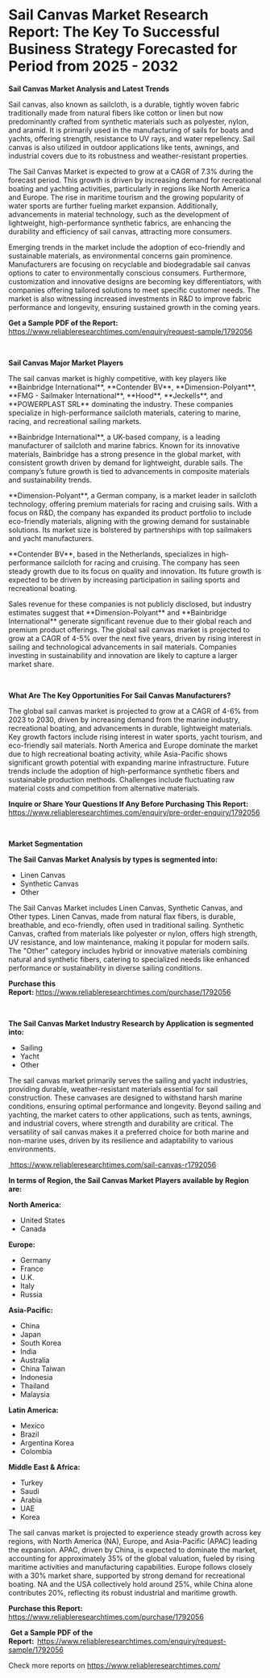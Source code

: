 <p><h1>Sail Canvas Market Research Report: The Key To Successful Business Strategy Forecasted for Period from 2025 - 2032</h1></p><p><strong>Sail Canvas Market Analysis and Latest Trends</strong></p>
<p><p>Sail canvas, also known as sailcloth, is a durable, tightly woven fabric traditionally made from natural fibers like cotton or linen but now predominantly crafted from synthetic materials such as polyester, nylon, and aramid. It is primarily used in the manufacturing of sails for boats and yachts, offering strength, resistance to UV rays, and water repellency. Sail canvas is also utilized in outdoor applications like tents, awnings, and industrial covers due to its robustness and weather-resistant properties.</p><p>The Sail Canvas Market is expected to grow at a CAGR of 7.3% during the forecast period. This growth is driven by increasing demand for recreational boating and yachting activities, particularly in regions like North America and Europe. The rise in maritime tourism and the growing popularity of water sports are further fueling market expansion. Additionally, advancements in material technology, such as the development of lightweight, high-performance synthetic fabrics, are enhancing the durability and efficiency of sail canvas, attracting more consumers.</p><p>Emerging trends in the market include the adoption of eco-friendly and sustainable materials, as environmental concerns gain prominence. Manufacturers are focusing on recyclable and biodegradable sail canvas options to cater to environmentally conscious consumers. Furthermore, customization and innovative designs are becoming key differentiators, with companies offering tailored solutions to meet specific customer needs. The market is also witnessing increased investments in R&D to improve fabric performance and longevity, ensuring sustained growth in the coming years.</p></p>
<p><strong>Get a Sample PDF of the Report:&nbsp;</strong> <a href="https://www.reliableresearchtimes.com/enquiry/request-sample/1792056?utm_campaign=2100&utm_medium=2&utm_source=Github&utm_content=ia&utm_term=29012025&utm_id=sail-canvas">https://www.reliableresearchtimes.com/enquiry/request-sample/1792056</a></p>
<p>&nbsp;</p>
<p><strong>Sail Canvas Major Market Players</strong></p>
<p><p>The sail canvas market is highly competitive, with key players like **Bainbridge International**, **Contender BV**, **Dimension-Polyant**, **FMG - Sailmaker International**, **Hood**, **Jeckells**, and **POWERPLAST SRL** dominating the industry. These companies specialize in high-performance sailcloth materials, catering to marine, racing, and recreational sailing markets.</p><p>**Bainbridge International**, a UK-based company, is a leading manufacturer of sailcloth and marine fabrics. Known for its innovative materials, Bainbridge has a strong presence in the global market, with consistent growth driven by demand for lightweight, durable sails. The company’s future growth is tied to advancements in composite materials and sustainability trends.</p><p>**Dimension-Polyant**, a German company, is a market leader in sailcloth technology, offering premium materials for racing and cruising sails. With a focus on R&D, the company has expanded its product portfolio to include eco-friendly materials, aligning with the growing demand for sustainable solutions. Its market size is bolstered by partnerships with top sailmakers and yacht manufacturers.</p><p>**Contender BV**, based in the Netherlands, specializes in high-performance sailcloth for racing and cruising. The company has seen steady growth due to its focus on quality and innovation. Its future growth is expected to be driven by increasing participation in sailing sports and recreational boating.</p><p>Sales revenue for these companies is not publicly disclosed, but industry estimates suggest that **Dimension-Polyant** and **Bainbridge International** generate significant revenue due to their global reach and premium product offerings. The global sail canvas market is projected to grow at a CAGR of 4-5% over the next five years, driven by rising interest in sailing and technological advancements in sail materials. Companies investing in sustainability and innovation are likely to capture a larger market share.</p></p>
<p>&nbsp;</p>
<p><strong>What Are The Key Opportunities For Sail Canvas Manufacturers?</strong></p>
<p><p>The global sail canvas market is projected to grow at a CAGR of 4-6% from 2023 to 2030, driven by increasing demand from the marine industry, recreational boating, and advancements in durable, lightweight materials. Key growth factors include rising interest in water sports, yacht tourism, and eco-friendly sail materials. North America and Europe dominate the market due to high recreational boating activity, while Asia-Pacific shows significant growth potential with expanding marine infrastructure. Future trends include the adoption of high-performance synthetic fibers and sustainable production methods. Challenges include fluctuating raw material costs and competition from alternative materials.</p></p>
<p><strong>Inquire or Share Your Questions If Any Before Purchasing This Report:</strong> <a href="https://www.reliableresearchtimes.com/enquiry/pre-order-enquiry/1792056?utm_campaign=2100&utm_medium=2&utm_source=Github&utm_content=ia&utm_term=29012025&utm_id=sail-canvas">https://www.reliableresearchtimes.com/enquiry/pre-order-enquiry/1792056</a></p>
<p>&nbsp;</p>
<p><strong>Market Segmentation</strong></p>
<p><strong>The Sail Canvas Market Analysis by types is segmented into:</strong></p>
<p><ul><li>Linen Canvas</li><li>Synthetic Canvas</li><li>Other</li></ul></p>
<p><p>The Sail Canvas Market includes Linen Canvas, Synthetic Canvas, and Other types. Linen Canvas, made from natural flax fibers, is durable, breathable, and eco-friendly, often used in traditional sailing. Synthetic Canvas, crafted from materials like polyester or nylon, offers high strength, UV resistance, and low maintenance, making it popular for modern sails. The "Other" category includes hybrid or innovative materials combining natural and synthetic fibers, catering to specialized needs like enhanced performance or sustainability in diverse sailing conditions.</p></p>
<p><strong>Purchase this Report:&nbsp;</strong><a href="https://www.reliableresearchtimes.com/purchase/1792056?utm_campaign=2100&utm_medium=2&utm_source=Github&utm_content=ia&utm_term=29012025&utm_id=sail-canvas">https://www.reliableresearchtimes.com/purchase/1792056</a></p>
<p>&nbsp;</p>
<p><strong>The Sail Canvas Market Industry Research by Application is segmented into:</strong></p>
<p><ul><li>Sailing</li><li>Yacht</li><li>Other</li></ul></p>
<p><p>The sail canvas market primarily serves the sailing and yacht industries, providing durable, weather-resistant materials essential for sail construction. These canvases are designed to withstand harsh marine conditions, ensuring optimal performance and longevity. Beyond sailing and yachting, the market caters to other applications, such as tents, awnings, and industrial covers, where strength and durability are critical. The versatility of sail canvas makes it a preferred choice for both marine and non-marine uses, driven by its resilience and adaptability to various environments.</p></p>
<p><a href="https://www.reliableresearchtimes.com/sail-canvas-r1792056?utm_campaign=2100&utm_medium=2&utm_source=Github&utm_content=ia&utm_term=29012025&utm_id=sail-canvas">&nbsp;https://www.reliableresearchtimes.com/sail-canvas-r1792056</a></p>
<p><strong>In terms of Region, the Sail Canvas Market Players available by Region are:</strong></p>
<p>
    <p> <strong> North America: </strong>
        <ul>
            <li>United States</li>
            <li>Canada</li>
        </ul>
        </p> 
    <p> <strong> Europe: </strong>
        <ul>
            <li>Germany</li>
            <li>France</li>
            <li>U.K.</li>
            <li>Italy</li>
            <li>Russia</li>
        </ul>
        </p> 
    <p> <strong> Asia-Pacific: </strong>
        <ul>
            <li>China</li>
            <li>Japan</li>
            <li>South Korea</li>
            <li>India</li>
            <li>Australia</li>
            <li>China Taiwan</li>
            <li>Indonesia</li>
            <li>Thailand</li>
            <li>Malaysia</li>
        </ul>
        </p> 
    <p> <strong> Latin America: </strong>
        <ul>
            <li>Mexico</li>
            <li>Brazil</li>
            <li>Argentina Korea</li>
            <li>Colombia</li>
        </ul>
        </p> 
    <p> <strong> Middle East & Africa: </strong>
        <ul>
            <li>Turkey</li>
            <li>Saudi</li>
            <li>Arabia</li>
            <li>UAE</li>
            <li>Korea</li>
        </ul>
    </p>
    </p>
<p><p>The sail canvas market is projected to experience steady growth across key regions, with North America (NA), Europe, and Asia-Pacific (APAC) leading the expansion. APAC, driven by China, is expected to dominate the market, accounting for approximately 35% of the global valuation, fueled by rising maritime activities and manufacturing capabilities. Europe follows closely with a 30% market share, supported by strong demand for recreational boating. NA and the USA collectively hold around 25%, while China alone contributes 20%, reflecting its robust industrial and maritime growth.</p></p>
<p><strong>Purchase this Report: </strong><a href="https://www.reliableresearchtimes.com/purchase/1792056?utm_campaign=2100&utm_medium=2&utm_source=Github&utm_content=ia&utm_term=29012025&utm_id=sail-canvas">https://www.reliableresearchtimes.com/purchase/1792056</a></p>
<p>&nbsp;<strong>Get a Sample PDF of the Report:&nbsp;&nbsp;</strong><a href="https://www.reliableresearchtimes.com/enquiry/request-sample/1792056?utm_campaign=2100&utm_medium=2&utm_source=Github&utm_content=ia&utm_term=29012025&utm_id=sail-canvas">https://www.reliableresearchtimes.com/enquiry/request-sample/1792056</a></p>
<p><strong></strong></p>
<p>Check more reports on <a href="https://www.reliableresearchtimes.com/?utm_campaign=2100&utm_medium=2&utm_source=Github&utm_content=ia&utm_term=29012025&utm_id=sail-canvas">https://www.reliableresearchtimes.com/</a></p>